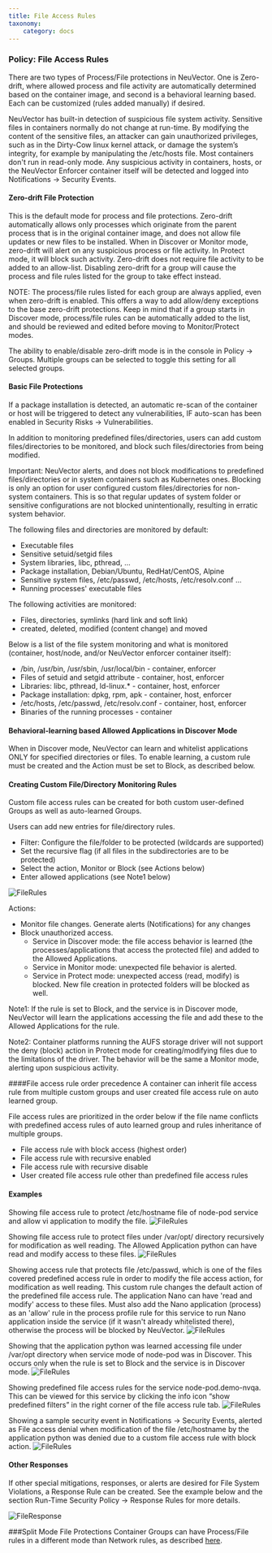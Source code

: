 ```yaml
---
title: File Access Rules
taxonomy:
    category: docs
---
```


### Policy: File Access Rules
There are two types of Process/File protections in NeuVector. One is Zero-drift, where allowed process and file activity are automatically determined based on the container image, and second is a behavioral learning based. Each can be customized (rules added manually) if desired.

NeuVector has built-in detection of suspicious file system activity. Sensitive files in containers normally do not change at run-time. By modifying the content of the sensitive files, an attacker can gain unauthorized privileges, such as in the Dirty-Cow linux kernel attack, or damage the system’s integrity, for example by manipulating the /etc/hosts file. Most containers don't run in read-only mode. Any suspicious activity in containers, hosts, or the NeuVector Enforcer container itself will be detected and logged into Notifications -> Security Events.

#### Zero-drift File Protection
This is the default mode for process and file protections. Zero-drift automatically allows only processes which originate from the parent process that is in the original container image, and does not allow file updates or new files to be installed. When in Discover or Monitor mode, zero-drift will alert on any suspicious process or file activity. In Protect mode, it will block such activity. Zero-drift does not require file activity to be added to an allow-list. Disabling zero-drift for a group will cause the process and file rules listed for the group to take effect instead.

NOTE: The process/file rules listed for each group are always applied, even when zero-drift is enabled. This offers a way to add allow/deny exceptions to the base zero-drift protections. Keep in mind that if a group starts in Discover mode, process/file rules can be automatically added to the list, and should be reviewed and edited before moving to Monitor/Protect modes.

The ability to enable/disable zero-drift mode is in the console in Policy -> Groups. Multiple groups can be selected to toggle this setting for all selected groups.

#### Basic File Protections
If a package installation is detected, an automatic re-scan of the container or host will be triggered to detect any vulnerabilities, IF auto-scan has been enabled in Security Risks -> Vulnerabilities.

In addition to monitoring predefined files/directories, users can add custom files/directories to be monitored, and block such files/directories from being modified.

Important: NeuVector alerts, and does not block modifications to predefined files/directories or in system containers such as Kubernetes ones. Blocking is only an option for user configured custom files/directories for non-system containers. This is so that regular updates of system folder or sensitive configurations are not blocked unintentionally, resulting in erratic system behavior.

The following files and directories are monitored by default:
+ Executable files+ Sensitive setuid/setgid files+ System libraries, libc, pthread, ...+ Package installation, Debian/Ubuntu, RedHat/CentOS, Alpine+ Sensitive system files, /etc/passwd, /etc/hosts, /etc/resolv.conf …+ Running processes' executable filesThe following activities are monitored:+ Files, directories, symlinks (hard link and soft link) + created, deleted, modified (content change) and moved

Below is a list of the file system monitoring and what is monitored (container, host/node, and/or NeuVector enforcer container itself):

+ /bin, /usr/bin, /usr/sbin, /usr/local/bin - container, enforcer+ Files of setuid and setgid attribute - container, host, enforcer+ Libraries: libc, pthread, ld-linux.* - container, host, enforcer+ Package installation: dpkg, rpm, apk - container, host, enforcer+ /etc/hosts, /etc/passwd, /etc/resolv.conf - container, host, enforcer+ Binaries of the running processes - container

#### Behavioral-learning based Allowed Applications in Discover Mode
When in Discover mode, NeuVector can learn and whitelist applications ONLY for specified directories or files. To enable learning, a custom rule must be created and the Action must be set to Block, as described below.

#### Creating Custom File/Directory Monitoring Rules
Custom file access rules can be created for both custom user-defined Groups as well as auto-learned Groups.

Users can add new entries for file/directory rules. 
+ Filter: Configure the file/folder to be protected (wildcards are supported)
+ Set the recursive flag (if all files in the subdirectories are to be protected)
+ Select the action, Monitor or Block (see Actions below)
+ Enter allowed applications (see Note1 below)

![FileRules](file_rules.png)

Actions:
+ Monitor file changes. Generate alerts (Notifications) for any changes
+ Block unauthorized access. 
    - Service in Discover mode: the file access behavior is learned (the processes/applications that access the protected file) and added to the Allowed Applications.
    - Service in Monitor mode: unexpected file behavior is alerted.
    - Service in Protect mode: unexpected access (read, modify) is blocked. New file creation in protected folders will be blocked as well.

Note1: If the rule is set to Block, and the service is in Discover mode, NeuVector will learn the applications accessing the file and add these to the Allowed Applications for the rule.

Note2:  Container platforms running the AUFS storage driver will not support the deny (block) action in Protect mode for creating/modifying files due to the limitations of the driver. The behavior will be the same a Monitor mode, alerting upon suspicious activity.

####File access rule order precedence
A container can inherit file access rule from multiple custom groups and user created file access rule on auto learned group.

File access rules are prioritized in the order below if the file name conflicts with predefined access rules of auto learned group and rules inheritance of multiple groups.
+ File access rule with block access (highest order)
+ File access rule with recursive enabled 
+ File access rule with recursive disable
+ User created file access rule other than predefined file access rules


#### Examples
Showing file access rule to protect /etc/hostname file of node-pod service and allow vi application to modify the file. 
![FileRules](example1.png)

Showing file access rule to protect files under /var/opt/ directory recursively for modification as well reading. The Allowed Application python can have read and modify access to these files.
![FileRules](example2.png)

Showing access rule that protects file /etc/passwd, which is one of the files covered predefined access rule in order to modify the file access action, for modification as well reading. This custom rule changes the default action of the predefined file access rule. The application Nano can have 'read and modify' access to these files. Must also add the Nano application (process) as an 'allow' rule in the process profile rule for this service to run Nano application inside the service (if it wasn't already whitelisted there), otherwise the process will be blocked by NeuVector.
![FileRules](example3.png)

Showing that the application python was learned accessing file under /var/opt directory when service mode of node-pod was in Discover. This occurs only when the rule is set to Block and the service is in Discover mode.
![FileRules](example4.png)

Showing predefined file access rules for the service node-pod.demo-nvqa. This can be viewed for this service by clicking the info icon “show predefined filters” in the right corner of the file access rule tab.
![FileRules](predefined.png)

Showing a sample security event in Notifications -> Security Events, alerted as File access denial when modification of the file /etc/hostname by the application python was denied due to a custom file access rule with block action.
![FileRules](securityevent.png)

#### Other Responses
If other special mitigations, responses, or alerts are desired for File System Violations, a Response Rule can be created. See the example below and the section Run-Time Security Policy -> Response Rules for more details.

![FileResponse](file-response1.png)

###Split Mode File Protections
Container Groups can have Process/File rules in a different mode than Network rules, as described [here](/policy/modes#network-service-policy-mode).


